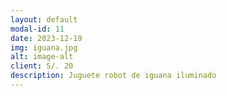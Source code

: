 ```yaml
---
layout: default
modal-id: 11
date: 2023-12-19
img: iguana.jpg
alt: image-alt
client: S/. 20
description: Juguete robot de iguana iluminado
---
```

